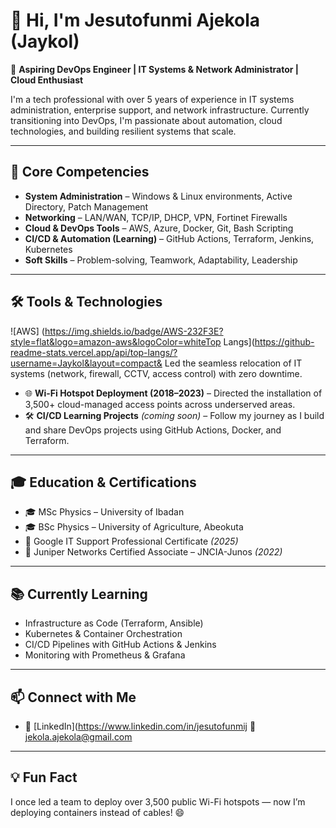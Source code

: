 # 👋 Hi, I'm Jesutofunmi Ajekola (Jaykol)

🚀 **Aspiring DevOps Engineer | IT Systems & Network Administrator | Cloud Enthusiast**

I'm a tech professional with over 5 years of experience in IT systems administration, enterprise support, and network infrastructure. Currently transitioning into DevOps, I'm passionate about automation, cloud technologies, and building resilient systems that scale.

---

## 🧰 Core Competencies

- **System Administration** – Windows & Linux environments, Active Directory, Patch Management
- **Networking** – LAN/WAN, TCP/IP, DHCP, VPN, Fortinet Firewalls
- **Cloud & DevOps Tools** – AWS, Azure, Docker, Git, Bash Scripting
- **CI/CD & Automation (Learning)** – GitHub Actions, Terraform, Jenkins, Kubernetes
- **Soft Skills** – Problem-solving, Teamwork, Adaptability, Leadership

---

## 🛠️ Tools & Technologies

![AWS] (https://img.shields.io/badge/AWS-232F3E?style=flat&logo=amazon-aws&logoColor=whiteTop Langs](https://github-readme-stats.vercel.app/api/top-langs/?username=Jaykol&layout=compact& Led the seamless relocation of IT systems (network, firewall, CCTV, access control) with zero downtime.
- 🌐 **Wi-Fi Hotspot Deployment (2018–2023)** – Directed the installation of 3,500+ cloud-managed access points across underserved areas.
- 🛠️ **CI/CD Learning Projects** *(coming soon)* – Follow my journey as I build and share DevOps projects using GitHub Actions, Docker, and Terraform.

---

## 🎓 Education & Certifications

- 🎓 MSc Physics – University of Ibadan  
- 🎓 BSc Physics – University of Agriculture, Abeokuta  
- 📜 Google IT Support Professional Certificate *(2025)*  
- 📜 Juniper Networks Certified Associate – JNCIA-Junos *(2022)*

---

## 📚 Currently Learning

- Infrastructure as Code (Terraform, Ansible)
- Kubernetes & Container Orchestration
- CI/CD Pipelines with GitHub Actions & Jenkins
- Monitoring with Prometheus & Grafana

---

## 📫 Connect with Me

- 🔗 [LinkedIn](https://www.linkedin.com/in/jesutofunmij 📧 jekola.ajekola@gmail.com

---

## 💡 Fun Fact

I once led a team to deploy over 3,500 public Wi-Fi hotspots — now I’m deploying containers instead of cables! 😄
